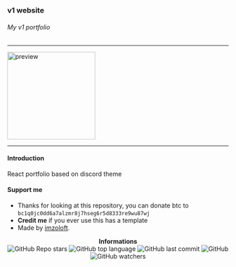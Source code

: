 ## <h3>v1 website</h3>

<h6>My v1 portfolio</h6>

---

<p>
    <img src="https://cdn.discordapp.com/attachments/1064885089038770199/1195921840548364358/Screenshot_2024-01-13_at_9.45.59_PM.png?ex=65b5c001&is=65a34b01&hm=e4f0e1c3af8940180c40c68b1de3eae659f2f0d481d0ba371f04cc85093af356&" alt="preview" width="200px"/><br/>
</p>

---

<h4>Introduction</h4>

React portfolio based on discord theme

<h4>Support me</h4>

- Thanks for looking at this repository, you can donate btc to `bc1q0jc0dd6a7alzmr8j7hseg6r5d8333re9wu87wj`
- **Credit me** if you ever use this has a template
- Made by [imzoloft](https://gitlab.com/imzoloft).

<div align="center">
    <b>Informations</b><br>
    <img alt="GitHub Repo stars" src="https://img.shields.io/github/stars/imzoloft/imzoloft-v1?color=000">
    <img alt="GitHub top language" src="https://img.shields.io/github/languages/top/imzoloft/imzoloft-v1?color=000">
    <img alt="GitHub last commit" src="https://img.shields.io/github/last-commit/imzoloft/imzoloft-v1?color=000">
    <img alt="GitHub" src="https://img.shields.io/github/license/imzoloft/imzoloft-v1?color=000">
    <img alt="GitHub watchers" src="https://img.shields.io/github/watchers/imzoloft/imzoloft-v1?color=000">
</div>
